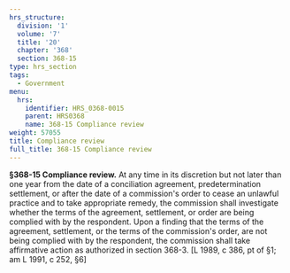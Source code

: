 ```yaml
---
hrs_structure:
  division: '1'
  volume: '7'
  title: '20'
  chapter: '368'
  section: 368-15
type: hrs_section
tags:
  - Government
menu:
  hrs:
    identifier: HRS_0368-0015
    parent: HRS0368
    name: 368-15 Compliance review
weight: 57055
title: Compliance review
full_title: 368-15 Compliance review
---
```

**§368-15 Compliance review.** At any time in its discretion but not later than one year from the date of a conciliation agreement, predetermination settlement, or after the date of a commission's order to cease an unlawful practice and to take appropriate remedy, the commission shall investigate whether the terms of the agreement, settlement, or order are being complied with by the respondent. Upon a finding that the terms of the agreement, settlement, or the terms of the commission's order, are not being complied with by the respondent, the commission shall take affirmative action as authorized in section 368-3\. [L 1989, c 386, pt of §1; am L 1991, c 252, §6]